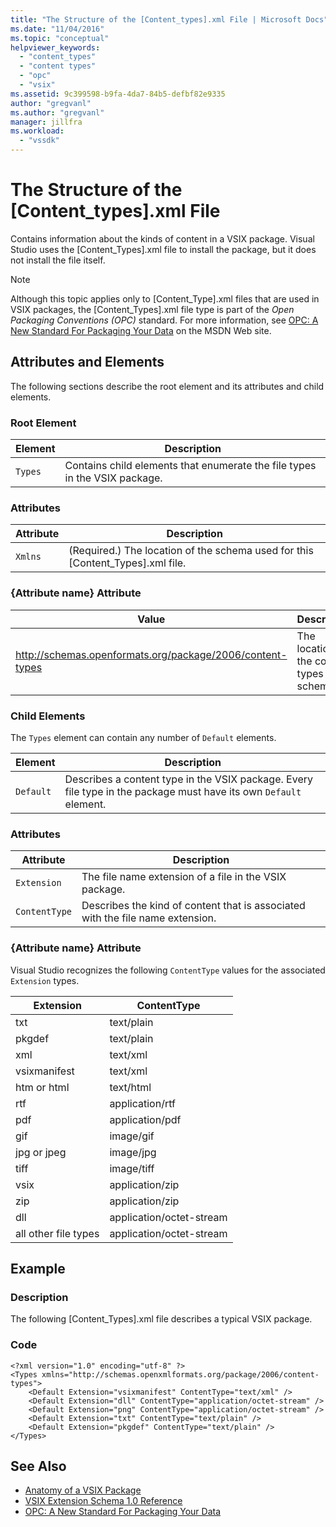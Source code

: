 ```yaml
---
title: "The Structure of the [Content_types].xml File | Microsoft Docs"
ms.date: "11/04/2016"
ms.topic: "conceptual"
helpviewer_keywords:
  - "content_types"
  - "content types"
  - "opc"
  - "vsix"
ms.assetid: 9c399598-b9fa-4da7-84b5-defbf82e9335
author: "gregvanl"
ms.author: "gregvanl"
manager: jillfra
ms.workload:
  - "vssdk"
---
```

# The Structure of the [Content_types].xml File
Contains information about the kinds of content in a VSIX package. Visual Studio uses the [Content_Types].xml file to install the package, but it does not install the file itself.

> [!NOTE]
>  Although this topic applies only to [Content_Type].xml files that are used in VSIX packages, the [Content_Types].xml file type is part of the *Open Packaging Conventions (OPC)* standard. For more information, see [OPC: A New Standard For Packaging Your Data](http://go.microsoft.com/fwlink/?LinkID=148207) on the MSDN Web site.

## Attributes and Elements
 The following sections describe the root element and its attributes and child elements.

### Root Element

|Element|Description|
|-------------|-----------------|
|`Types`|Contains child elements that enumerate the file types in the VSIX package.|

### Attributes

|Attribute|Description|
|---------------|-----------------|
|`Xmlns`|(Required.) The location of the schema used for this [Content_Types].xml file.|

### {Attribute name} Attribute

| Value | Description |
| - | - |
| http://schemas.openformats.org/package/2006/content-types | The location of the content types schema. |

### Child Elements
 The `Types` element can contain any number of `Default` elements.

|Element|Description|
|-------------|-----------------|
|`Default`|Describes a content type in the VSIX package. Every file type in the package must have its own `Default` element.|

### Attributes

|Attribute|Description|
|---------------|-----------------|
|`Extension`|The file name extension of a file in the VSIX package.|
|`ContentType`|Describes the kind of content that is associated with the file name extension.|

### {Attribute name} Attribute
 Visual Studio recognizes the following `ContentType` values for the associated `Extension` types.

|Extension|ContentType|
|---------------|-----------------|
|txt|text/plain|
|pkgdef|text/plain|
|xml|text/xml|
|vsixmanifest|text/xml|
|htm or html|text/html|
|rtf|application/rtf|
|pdf|application/pdf|
|gif|image/gif|
|jpg or jpeg|image/jpg|
|tiff|image/tiff|
|vsix|application/zip|
|zip|application/zip|
|dll|application/octet-stream|
|all other file types|application/octet-stream|

## Example

### Description
 The following [Content_Types].xml file describes a typical VSIX package.

### Code

```
<?xml version="1.0" encoding="utf-8" ?>
<Types xmlns="http://schemas.openxmlformats.org/package/2006/content-types">
    <Default Extension="vsixmanifest" ContentType="text/xml" />
    <Default Extension="dll" ContentType="application/octet-stream" />
    <Default Extension="png" ContentType="application/octet-stream" />
    <Default Extension="txt" ContentType="text/plain" />
    <Default Extension="pkgdef" ContentType="text/plain" />
</Types>
```

## See Also
- [Anatomy of a VSIX Package](../extensibility/anatomy-of-a-vsix-package.md)
- [VSIX Extension Schema 1.0 Reference](https://msdn.microsoft.com/library/76e410ec-b1fb-4652-ac98-4a4c52e09a2b)
- [OPC: A New Standard For Packaging Your Data](http://go.microsoft.com/fwlink/?LinkID=148207)